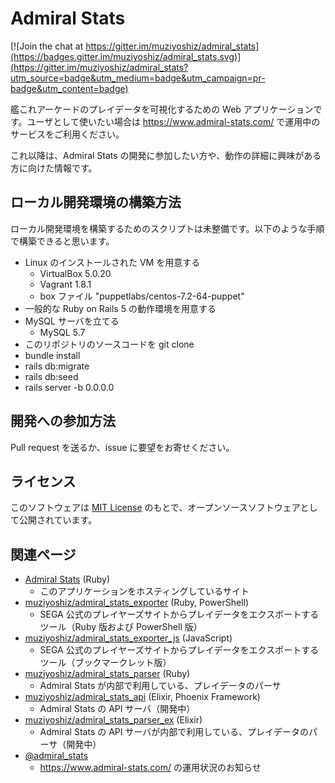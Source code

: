 # Admiral Stats

[![Join the chat at https://gitter.im/muziyoshiz/admiral_stats](https://badges.gitter.im/muziyoshiz/admiral_stats.svg)](https://gitter.im/muziyoshiz/admiral_stats?utm_source=badge&utm_medium=badge&utm_campaign=pr-badge&utm_content=badge)

艦これアーケードのプレイデータを可視化するための Web アプリケーションです。ユーザとして使いたい場合は https://www.admiral-stats.com/ で運用中のサービスをご利用ください。

これ以降は、Admiral Stats の開発に参加したい方や、動作の詳細に興味がある方に向けた情報です。

## ローカル開発環境の構築方法

ローカル開発環境を構築するためのスクリプトは未整備です。以下のような手順で構築できると思います。

- Linux のインストールされた VM を用意する
   - VirtualBox 5.0.20
   - Vagrant 1.8.1
   - box ファイル "puppetlabs/centos-7.2-64-puppet"
- 一般的な Ruby on Rails 5 の動作環境を用意する
- MySQL サーバを立てる
   - MySQL 5.7
- このリポジトリのソースコードを git clone
- bundle install
- rails db:migrate
- rails db:seed
- rails server -b 0.0.0.0

## 開発への参加方法

Pull request を送るか、issue に要望をお寄せください。

## ライセンス

このソフトウェアは [MIT License](http://opensource.org/licenses/MIT) のもとで、オープンソースソフトウェアとして公開されています。

## 関連ページ

- [Admiral Stats](https://www.admiral-stats.com/) (Ruby)
    - このアプリケーションをホスティングしているサイト
- [muziyoshiz/admiral_stats_exporter](https://github.com/muziyoshiz/admiral_stats_exporter) (Ruby, PowerShell)
    - SEGA 公式のプレイヤーズサイトからプレイデータをエクスポートするツール（Ruby 版および PowerShell 版）
- [muziyoshiz/admiral_stats_exporter_js](https://github.com/muziyoshiz/admiral_stats_exporter_js) (JavaScript)
    - SEGA 公式のプレイヤーズサイトからプレイデータをエクスポートするツール（ブックマークレット版）
- [muziyoshiz/admiral_stats_parser](https://github.com/muziyoshiz/admiral_stats_parser) (Ruby)
    - Admiral Stats が内部で利用している、プレイデータのパーサ
- [muziyoshiz/admiral_stats_api](https://github.com/muziyoshiz/admiral_stats_api) (Elixir, Phoenix Framework)
    - Admiral Stats の API サーバ（開発中）
- [muziyoshiz/admiral_stats_parser_ex](https://github.com/muziyoshiz/admiral_stats_parser_ex) (Elixir)
    - Admiral Stats の API サーバが内部で利用している、プレイデータのパーサ（開発中）
- [@admiral_stats](https://twitter.com/admiral_stats)
    - https://www.admiral-stats.com/ の運用状況のお知らせ
